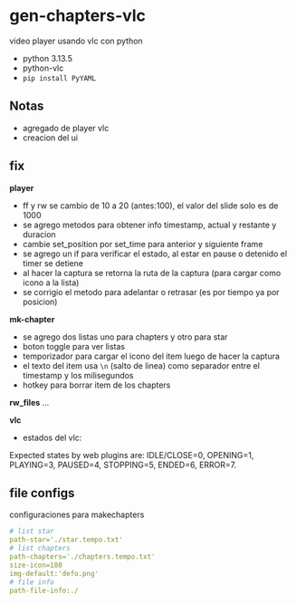 # gen-chapters-vlc

video player usando vlc con python

- python 3.13.5
- python-vlc
- `pip install PyYAML`


## Notas

- agregado de player vlc
- creacion del ui


## fix

**player**

- ff y rw se cambio de 10 a 20 (antes:100), el valor del slide solo es de 1000
- se agrego metodos para obtener info timestamp, actual y restante y duracion
- cambie set_position por set_time para anterior y siguiente frame
- se agrego un if para verificar el estado, al estar en pause o detenido el timer se detiene
- al hacer la captura se retorna la ruta de la captura (para cargar como icono a la lista)
- se corrigio el metodo para adelantar o retrasar (es por tiempo ya por posicion)


**mk-chapter**

- se agrego dos listas uno para chapters y otro para star
- boton toggle para ver listas
- temporizador para cargar el icono del item luego de hacer la captura
- el texto del item usa `\n` (salto de linea) como separador entre el timestamp y los milisegundos
- hotkey para borrar item de los chapters


**rw_files**
...


**vlc**

- estados del vlc:

Expected states by web plugins are:
    IDLE/CLOSE=0, OPENING=1, PLAYING=3, PAUSED=4,
    STOPPING=5, ENDED=6, ERROR=7.



## file configs

configuraciones para makechapters

```yaml
# list star
path-star='./star.tempo.txt'
# list chapters
path-chapters='./chapters.tempo.txt'
size-icon=180
img-default:'defo.png'
# file info
path-file-info:./
```